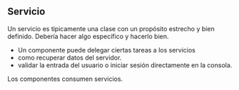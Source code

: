 ## Servicio
Un servicio es típicamente una clase con un propósito estrecho y bien definido. Debería hacer algo específico y hacerlo bien.

* Un componente puede delegar ciertas tareas a los servicios
* como recuperar datos del servidor.
* validar la entrada del usuario o iniciar sesión directamente en la consola.

Los componentes consumen servicios.

